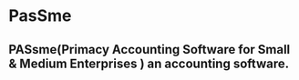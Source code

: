 # PasSme 

## PASsme(Primacy Accounting Software for Small & Medium Enterprises ) an accounting software.

